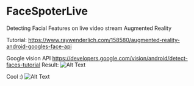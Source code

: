 # FaceSpoterLive

Detecting Facial Features on live video stream
Augmented Reality

Tutorial:
https://www.raywenderlich.com/158580/augmented-reality-android-googles-face-api

Google vision API
https://developers.google.com/vision/android/detect-faces-tutorial
Result:
![Alt Text](https://github.com/SerggioC/FaceSpoterLive/blob/master/googly.gif)

Cool :)
![Alt Text](https://media.giphy.com/media/vFKqnCdLPNOKc/giphy.gif)
